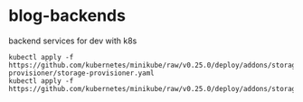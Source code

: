 # blog-backends
backend services for dev with k8s


```
kubectl apply -f https://github.com/kubernetes/minikube/raw/v0.25.0/deploy/addons/storage-provisioner/storage-provisioner.yaml
kubectl apply -f https://github.com/kubernetes/minikube/raw/v0.25.0/deploy/addons/storageclass/storageclass.yaml
```
